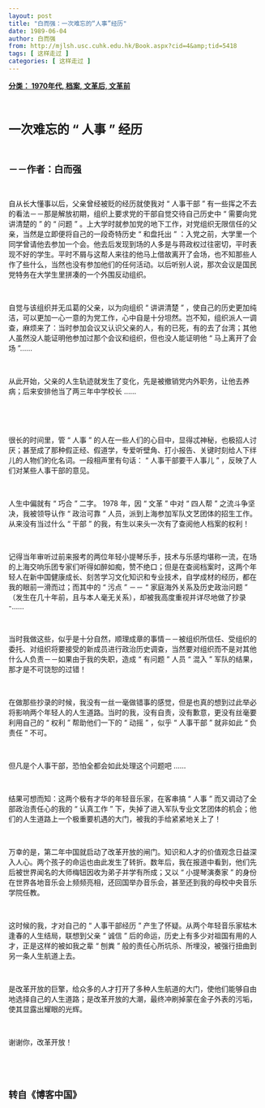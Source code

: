 ```yaml
---
layout: post
title: "白而强：一次难忘的“人事”经历"
date: 1989-06-04
author: 白而强
from: http://mjlsh.usc.cuhk.edu.hk/Book.aspx?cid=4&amp;tid=5418
tags: [ 这样走过 ]
categories: [ 这样走过 ]
---
```


<div style="margin: 15px 10px 10px 0px;">
<div>
<span id="ctl00_ContentPlaceHolder1_chapter1_SubjectLabel" style="font-weight:bold;text-decoration:underline;">
   分类： 1970年代, 档案, 文革后, 文革前
  </span>
</div>
<p class="p1">
<b>
<font size="5">
<span class="s1">
</span>
<br/>
</font>
</b>
</p>
<p class="p2">
<b>
<font size="5">
<span class="s1" style="">
     一次难忘的
    </span>
<span class="s2" style="">
     “
    </span>
<span class="s1" style="">
     人事
    </span>
<span class="s2" style="">
     ”
    </span>
<span class="s1" style="">
     经历
    </span>
</font>
</b>
</p>
<p class="p1">
<b>
<font size="4">
<span class="s1">
</span>
<br/>
</font>
</b>
</p>
<p class="p2">
<span class="s1">
<b>
<font size="4">
     －－作者：白而强
    </font>
</b>
</span>
</p>
<p class="p1">
<span class="s1">
</span>
<br/>
</p>
<p class="p2">
<span class="s1">
   自从长大懂事以后，父亲曾经被贬的经历就使我对
  </span>
<span class="s2">
   “
  </span>
<span class="s1">
   人事干部
  </span>
<span class="s2">
   ”
  </span>
<span class="s1">
   有一些挥之不去的看法－－那是解放初期，组织上要求党的干部自觉交待自己历史中
  </span>
<span class="s2">
   “
  </span>
<span class="s1">
   需要向党讲清楚的
  </span>
<span class="s2">
   ”
  </span>
<span class="s1">
   的
  </span>
<span class="s2">
   “
  </span>
<span class="s1">
   问题
  </span>
<span class="s2">
   ”
  </span>
<span class="s1">
   。上大学时就参加党的地下工作，对党组织无限信任的父亲，当然是立即便将自己的一段奇特历史
  </span>
<span class="s2">
   “
  </span>
<span class="s1">
   和盘托出
  </span>
<span class="s2">
   ”
  </span>
<span class="s1">
   ：入党之前，大学里一个同学曾请他去参加一个会。他去后发现到场的人多是与蒋政权过往密切，平时表现不好的学生。平时不屑与这帮人来往的他马上借故离开了会场，也不知那些人作了些什么，当然也没有参加他们的任何活动。以后听别人说，那次会议是国民党特务在大学生里拼凑的一个外围反动组织。
  </span>
</p>
<p class="p1">
<span class="s1">
</span>
<br/>
</p>
<p class="p2">
<span class="s1">
   自觉与该组织并无瓜葛的父亲，以为向组织
  </span>
<span class="s2">
   “
  </span>
<span class="s1">
   讲讲清楚
  </span>
<span class="s2">
   ”
  </span>
<span class="s1">
   ，使自己的历史更加纯洁，可以更加一心一意的为党工作，心中自是十分坦然。岂不知，组织派人一调查，麻烦来了：当时参加会议又认识父亲的人，有的已死，有的去了台湾；其他人虽然没人能证明他参加过那个会议和组织，但也没人能证明他
  </span>
<span class="s2">
   “
  </span>
<span class="s1">
   马上离开了会场
  </span>
<span class="s2">
   ”……
  </span>
</p>
<p class="p1">
<span class="s1">
</span>
<br/>
</p>
<p class="p2">
<span class="s1">
   从此开始，父亲的人生轨迹就发生了变化，先是被撤销党内外职务，让他去养病；后来安排他当了两三年中学校长
  </span>
<span class="s2">
   ……
  </span>
</p>
<p class="p1">
<span class="s1">
</span>
<br/>
</p>
<p class="p1">
<span class="s1">
</span>
<br/>
</p>
<p class="p2">
<span class="s1">
   很长的时间里，管
  </span>
<span class="s2">
   “
  </span>
<span class="s1">
   人事
  </span>
<span class="s2">
   ”
  </span>
<span class="s1">
   的人在一些人们的心目中，显得忒神秘，也极招人讨厌；甚至成了那种假正经、假道学，专爱听壁角、打小报告、关键时刻给人下绊儿的人物们的化名词。一段相声里有句话：
  </span>
<span class="s2">
   “
  </span>
<span class="s1">
   人事干部要干人事儿
  </span>
<span class="s2">
   ”
  </span>
<span class="s1">
   ，反映了人们对某些人事干部的意见。
  </span>
</p>
<p class="p1">
<span class="s1">
</span>
<br/>
</p>
<p class="p2">
<span class="s1">
   人生中偏就有
  </span>
<span class="s2">
   “
  </span>
<span class="s1">
   巧合
  </span>
<span class="s2">
   ”
  </span>
<span class="s1">
   二字。
  </span>
<span class="s2">
   1978
  </span>
<span class="s1">
   年，因
  </span>
<span class="s2">
   “
  </span>
<span class="s1">
   文革
  </span>
<span class="s2">
   ”
  </span>
<span class="s1">
   中对
  </span>
<span class="s2">
   “
  </span>
<span class="s1">
   四人帮
  </span>
<span class="s2">
   ”
  </span>
<span class="s1">
   之流斗争坚决，我被领导认作
  </span>
<span class="s2">
   “
  </span>
<span class="s1">
   政治可靠
  </span>
<span class="s2">
   ”
  </span>
<span class="s1">
   人员，派到上海参加军队文艺团体的招生工作。从来没有当过什么
  </span>
<span class="s2">
   “
  </span>
<span class="s1">
   干部
  </span>
<span class="s2">
   ”
  </span>
<span class="s1">
   的我，有生以来头一次有了查阅他人档案的权利！
  </span>
</p>
<p class="p1">
<span class="s1">
</span>
<br/>
</p>
<p class="p2">
<span class="s1">
   记得当年审听过前来报考的两位年轻小提琴乐手，技术与乐感均堪称一流，在场的上海交响乐团专家们听得如醉如痴，赞不绝口；但是在查阅档案时，这两个年轻人在新中国健康成长、刻苦学习文化知识和专业技术，自学成材的经历，都在我的眼前一滑而过；而其中的
  </span>
<span class="s2">
   “
  </span>
<span class="s1">
   污点
  </span>
<span class="s2">
   ”
  </span>
<span class="s1">
   －－
  </span>
<span class="s2">
   “
  </span>
<span class="s1">
   家庭海外关系及历史政治问题
  </span>
<span class="s2">
   ”
  </span>
<span class="s1">
   （发生在几十年前，且与本人毫无关系），却被我高度重视并详尽地做了抄录
  </span>
<span class="s2">
   -……
  </span>
</p>
<p class="p1">
<span class="s1">
</span>
<br/>
</p>
<p class="p2">
<span class="s1">
   当时我做这些，似乎是十分自然，顺理成章的事情－－被组织所信任、受组织的委托、对组织将要接受的新成员进行政治历史调查，当然要对组织而不是对其他什么人负责－－如果由于我的失职，造成
  </span>
<span class="s2">
   “
  </span>
<span class="s1">
   有问题
  </span>
<span class="s2">
   ”
  </span>
<span class="s1">
   人员
  </span>
<span class="s2">
   “
  </span>
<span class="s1">
   混入
  </span>
<span class="s2">
   ”
  </span>
<span class="s1">
   军队的结果，那才是不可饶恕的过错！
  </span>
</p>
<p class="p1">
<span class="s1">
</span>
<br/>
</p>
<p class="p2">
<span class="s1">
   在做那些抄录的时候，我没有一丝一毫做错事的感觉，但是也真的想到过此举必将影响两个年轻人的人生道路。当时的我，没有自责，没有歉意，更没有丝毫要利用自己的
  </span>
<span class="s2">
   “
  </span>
<span class="s1">
   权利
  </span>
<span class="s2">
   ”
  </span>
<span class="s1">
   帮助他们一下的
  </span>
<span class="s2">
   “
  </span>
<span class="s1">
   动摇
  </span>
<span class="s2">
   ”
  </span>
<span class="s1">
   ，似乎
  </span>
<span class="s2">
   “
  </span>
<span class="s1">
   人事干部
  </span>
<span class="s2">
   ”
  </span>
<span class="s1">
   就非如此
  </span>
<span class="s2">
   “
  </span>
<span class="s1">
   负责任
  </span>
<span class="s2">
   ”
  </span>
<span class="s1">
   不可。
  </span>
</p>
<p class="p1">
<span class="s1">
</span>
<br/>
</p>
<p class="p2">
<span class="s1">
   但凡是个人事干部，恐怕全都会如此处理这个问题吧
  </span>
<span class="s2">
   ……
  </span>
</p>
<p class="p1">
<span class="s1">
</span>
<br/>
</p>
<p class="p2">
<span class="s1">
   结果可想而知：这两个极有才华的年轻音乐家，在客串搞
  </span>
<span class="s2">
   “
  </span>
<span class="s1">
   人事
  </span>
<span class="s2">
   ”
  </span>
<span class="s1">
   而又调动了全部政治责任心的我的
  </span>
<span class="s2">
   “
  </span>
<span class="s1">
   认真工作
  </span>
<span class="s2">
   ”
  </span>
<span class="s1">
   下，失掉了进入军队专业文艺团体的机会；他们的人生道路上一个极重要机遇的大门，被我的手给紧紧地关上了！
  </span>
</p>
<p class="p1">
<span class="s1">
</span>
<br/>
</p>
<p class="p2">
<span class="s1">
   万幸的是，第二年中国就启动了改革开放的闸门。知识和人才的价值观念日益深入人心。两个孩子的命运也由此发生了转折。数年后，我在报道中看到，他们先后被世界闻名的大师梅钮因收为弟子并学有所成；又以
  </span>
<span class="s2">
   “
  </span>
<span class="s1">
   小提琴演奏家
  </span>
<span class="s2">
   ”
  </span>
<span class="s1">
   的身份在世界各地音乐会上频频亮相，还回国举办音乐会，甚至还到我的母校中央音乐学院任教。
  </span>
</p>
<p class="p1">
<span class="s1">
</span>
<br/>
</p>
<p class="p2">
<span class="s1">
   这时候的我，才对自己的
  </span>
<span class="s2">
   “
  </span>
<span class="s1">
   人事干部经历
  </span>
<span class="s2">
   ”
  </span>
<span class="s1">
   产生了怀疑。从两个年轻音乐家枯木逢春的人生结局，联想到父亲
  </span>
<span class="s2">
   “
  </span>
<span class="s1">
   诚信
  </span>
<span class="s2">
   ”
  </span>
<span class="s1">
   后的命运，历史上有多少对祖国有用的人才，正是这样的被如我之辈
  </span>
<span class="s2">
   “
  </span>
<span class="s1">
   刨粪
  </span>
<span class="s2">
   ”
  </span>
<span class="s1">
   般的责任心所坑杀、所埋没，被强行扭曲到另一条人生航道上去。
  </span>
</p>
<p class="p1">
<span class="s1">
</span>
<br/>
</p>
<p class="p2">
<span class="s1">
   是改革开放的巨擎，给众多的人才打开了多种人生航道的大门，使他们能够自由地选择自己的人生道路；是改革开放的大潮，最终冲刷掉蒙在金子外表的污垢，使其显露出耀眼的光辉。
  </span>
</p>
<p class="p1">
<span class="s1">
</span>
<br/>
</p>
<p class="p2">
<span class="s1">
   谢谢你，改革开放！
  </span>
</p>
<p class="p1">
<span class="s1">
</span>
<br/>
</p>
<p class="p1">
<b>
<font size="4">
<span class="s1">
</span>
<br/>
</font>
</b>
</p>
<p class="p2">
<span class="s1">
<b>
<font size="4">
     转自《博客中国》
    </font>
</b>
</span>
</p>
</div>
